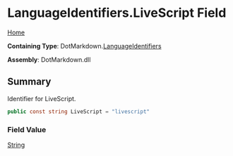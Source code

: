 # LanguageIdentifiers\.LiveScript Field

[Home](../../../README.md)

**Containing Type**: DotMarkdown\.[LanguageIdentifiers](../README.md)

**Assembly**: DotMarkdown\.dll

## Summary

Identifier for LiveScript\.

```csharp
public const string LiveScript = "livescript"
```

### Field Value

[String](https://docs.microsoft.com/en-us/dotnet/api/system.string)

